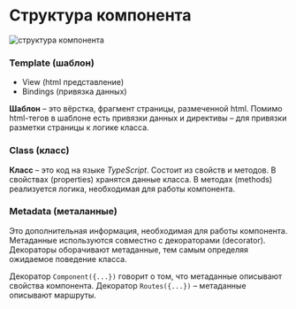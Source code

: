 # Структура компонента

![структура компонента](/src/component-structure.png)

### Template (шаблон)

- View (html представление)
- Bindings (привязка данных)

**Шаблон** – это вёрстка, фрагмент страницы, размеченной html. Помимо html-тегов в шаблоне есть привязки данных и директивы – для привязки разметки страницы к логике класса.

### Class (класс)

**Класс** – это код на языке *TypeScript*. Состоит из свойств и методов. В свойствах (properties) хранятся данные класса. В методах (methods) реализуется логика, необходимая для работы компонента.

### Metadata (металанные)

Это дополнительная информация, необходимая для работы компонента. Метаданные используются совместно с декораторами (decorator). Декораторы оборачивают метаданные, тем самым определяя ожидаемое поведение класса.

Декоратор ```Component({...})``` говорит о том, что метаданные описывают свойства компонента. Декоратор ```Routes({...})``` – метаданные описывают маршруты.